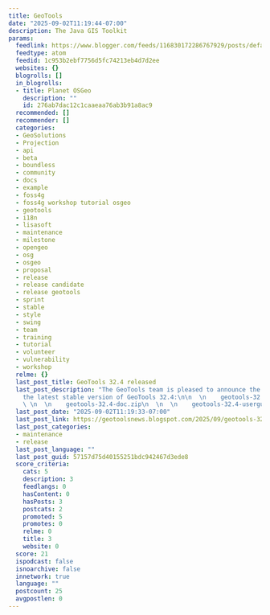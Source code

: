 ```yaml
---
title: GeoTools
date: "2025-09-02T11:19:44-07:00"
description: The Java GIS Toolkit
params:
  feedlink: https://www.blogger.com/feeds/116830172286767929/posts/default
  feedtype: atom
  feedid: 1c953b2ebf7756d5fc74213eb4d7d2ee
  websites: {}
  blogrolls: []
  in_blogrolls:
  - title: Planet OSGeo
    description: ""
    id: 276ab7dac12c1caaeaa76ab3b91a8ac9
  recommended: []
  recommender: []
  categories:
  - GeoSolutions
  - Projection
  - api
  - beta
  - boundless
  - community
  - docs
  - example
  - foss4g
  - foss4g workshop tutorial osgeo
  - geotools
  - i18n
  - lisasoft
  - maintenance
  - milestone
  - opengeo
  - osg
  - osgeo
  - proposal
  - release
  - release candidate
  - release geotools
  - sprint
  - stable
  - style
  - swing
  - team
  - training
  - tutorial
  - volunteer
  - vulnerability
  - workshop
  relme: {}
  last_post_title: GeoTools 32.4 released
  last_post_description: "The GeoTools team is pleased to announce the release of
    the latest stable version of GeoTools 32.4:\n\n  \n    geotools-32.4-bin.zip\n
    \ \n  \n    geotools-32.4-doc.zip\n  \n  \n    geotools-32.4-userguide"
  last_post_date: "2025-09-02T11:19:33-07:00"
  last_post_link: https://geotoolsnews.blogspot.com/2025/09/geotools-324-released.html
  last_post_categories:
  - maintenance
  - release
  last_post_language: ""
  last_post_guid: 57157d75d40155251bdc942467d3ede8
  score_criteria:
    cats: 5
    description: 3
    feedlangs: 0
    hasContent: 0
    hasPosts: 3
    postcats: 2
    promoted: 5
    promotes: 0
    relme: 0
    title: 3
    website: 0
  score: 21
  ispodcast: false
  isnoarchive: false
  innetwork: true
  language: ""
  postcount: 25
  avgpostlen: 0
---
```

